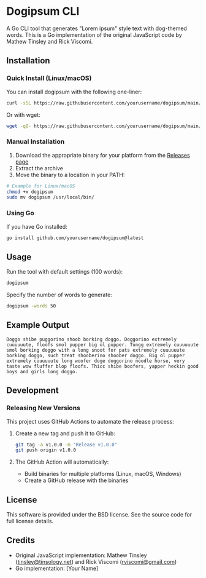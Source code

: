 # Dogipsum CLI

A Go CLI tool that generates "Lorem ipsum" style text with dog-themed words. This is a Go implementation of the original JavaScript code by Mathew Tinsley and Rick Viscomi.

## Installation

### Quick Install (Linux/macOS)

You can install dogipsum with the following one-liner:

```bash
curl -sSL https://raw.githubusercontent.com/yourusername/dogipsum/main/install.sh | bash
```

Or with wget:

```bash
wget -qO- https://raw.githubusercontent.com/yourusername/dogipsum/main/install.sh | bash
```

### Manual Installation

1. Download the appropriate binary for your platform from the [Releases page](https://github.com/yourusername/dogipsum/releases)
2. Extract the archive
3. Move the binary to a location in your PATH:

```bash
# Example for Linux/macOS
chmod +x dogipsum
sudo mv dogipsum /usr/local/bin/
```

### Using Go

If you have Go installed:

```bash
go install github.com/yourusername/dogipsum@latest
```

## Usage

Run the tool with default settings (100 words):

```bash
dogipsum
```

Specify the number of words to generate:

```bash
dogipsum -words 50
```

## Example Output

```
Doggo shibe puggorino shoob borking doggo. Doggorino extremely cuuuuuute, floofs smol pupper big ol pupper. Tungg extremely cuuuuuute smol borking doggo with a long snoot for pats extremely cuuuuuute borking doggo, such treat shooberino shoober doggo. Big ol pupper extremely cuuuuuute long woofer doge doggorino noodle horse, very taste wow fluffer blop floofs. Thicc shibe boofers, yapper heckin good boys and girls long doggo.
```

## Development

### Releasing New Versions

This project uses GitHub Actions to automate the release process:

1. Create a new tag and push it to GitHub:
   ```bash
   git tag -a v1.0.0 -m "Release v1.0.0"
   git push origin v1.0.0
   ```

2. The GitHub Action will automatically:
   - Build binaries for multiple platforms (Linux, macOS, Windows)
   - Create a GitHub release with the binaries

## License

This software is provided under the BSD license. See the source code for full license details.

## Credits

- Original JavaScript implementation: Mathew Tinsley (tinsley@tinsology.net) and Rick Viscomi (rviscomi@gmail.com)
- Go implementation: [Your Name]